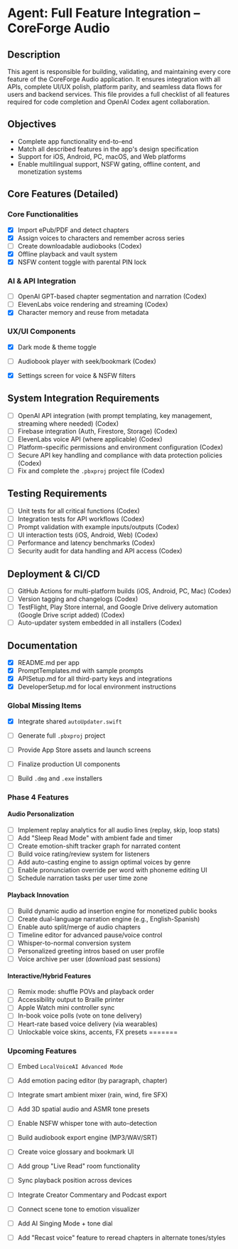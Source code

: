 # Agent: Full Feature Integration – CoreForge Audio

## Description
This agent is responsible for building, validating, and maintaining every core feature of the CoreForge Audio application. It ensures integration with all APIs, complete UI/UX polish, platform parity, and seamless data flows for users and backend services. This file provides a full checklist of all features required for code completion and OpenAI Codex agent collaboration.

## Objectives
- Complete app functionality end-to-end
- Match all described features in the app's design specification
- Support for iOS, Android, PC, macOS, and Web platforms
- Enable multilingual support, NSFW gating, offline content, and monetization systems

## Core Features (Detailed)

### Core Functionalities
- [x] Import ePub/PDF and detect chapters
- [x] Assign voices to characters and remember across series
- [ ] Create downloadable audiobooks (Codex)
- [x] Offline playback and vault system
- [x] NSFW content toggle with parental PIN lock

### AI & API Integration
- [ ] OpenAI GPT-based chapter segmentation and narration (Codex)
- [ ] ElevenLabs voice rendering and streaming (Codex)
- [x] Character memory and reuse from metadata

### UX/UI Components
- [x] Dark mode & theme toggle
- [ ] Audiobook player with seek/bookmark (Codex)
- [x] Settings screen for voice & NSFW filters


## System Integration Requirements
- [ ] OpenAI API integration (with prompt templating, key management, streaming where needed) (Codex)
- [ ] Firebase integration (Auth, Firestore, Storage) (Codex)
- [ ] ElevenLabs voice API (where applicable) (Codex)
- [ ] Platform-specific permissions and environment configuration (Codex)
- [ ] Secure API key handling and compliance with data protection policies (Codex)
- [ ] Fix and complete the `.pbxproj` project file (Codex)

## Testing Requirements
- [ ] Unit tests for all critical functions (Codex)
- [ ] Integration tests for API workflows (Codex)
- [ ] Prompt validation with example inputs/outputs (Codex)
- [ ] UI interaction tests (iOS, Android, Web) (Codex)
- [ ] Performance and latency benchmarks (Codex)
- [ ] Security audit for data handling and API access (Codex)

## Deployment & CI/CD
- [ ] GitHub Actions for multi-platform builds (iOS, Android, PC, Mac) (Codex)
- [ ] Version tagging and changelogs (Codex)
- [ ] TestFlight, Play Store internal, and Google Drive delivery automation (Google Drive script added) (Codex)
- [ ] Auto-updater system embedded in all installers (Codex)

## Documentation
- [x] README.md per app
- [x] PromptTemplates.md with sample prompts
- [x] APISetup.md for all third-party keys and integrations
- [x] DeveloperSetup.md for local environment instructions

### Global Missing Items
- [x] Integrate shared `autoUpdater.swift`
- [ ] Generate full `.pbxproj` project
- [ ] Provide App Store assets and launch screens
- [ ] Finalize production UI components
- [ ] Build `.dmg` and `.exe` installers


### Phase 4 Features
#### Audio Personalization
- [ ] Implement replay analytics for all audio lines (replay, skip, loop stats)
- [ ] Add "Sleep Read Mode" with ambient fade and timer
- [ ] Create emotion-shift tracker graph for narrated content
- [ ] Build voice rating/review system for listeners
- [ ] Add auto-casting engine to assign optimal voices by genre
- [ ] Enable pronunciation override per word with phoneme editing UI
- [ ] Schedule narration tasks per user time zone

#### Playback Innovation
- [ ] Build dynamic audio ad insertion engine for monetized public books
- [ ] Create dual-language narration engine (e.g., English-Spanish)
- [ ] Enable auto split/merge of audio chapters
- [ ] Timeline editor for advanced pause/voice control
- [ ] Whisper-to-normal conversion system
- [ ] Personalized greeting intros based on user profile
- [ ] Voice archive per user (download past sessions)

#### Interactive/Hybrid Features
- [ ] Remix mode: shuffle POVs and playback order
- [ ] Accessibility output to Braille printer
- [ ] Apple Watch mini controller sync
- [ ] In-book voice polls (vote on tone delivery)
- [ ] Heart-rate based voice delivery (via wearables)
- [ ] Unlockable voice skins, accents, FX presets
=======
### Upcoming Features
- [ ] Embed `LocalVoiceAI Advanced Mode`
- [ ] Add emotion pacing editor (by paragraph, chapter)
- [ ] Integrate smart ambient mixer (rain, wind, fire SFX)
- [ ] Add 3D spatial audio and ASMR tone presets
- [ ] Enable NSFW whisper tone with auto-detection
- [ ] Build audiobook export engine (MP3/WAV/SRT)
- [ ] Create voice glossary and bookmark UI
- [ ] Add group "Live Read" room functionality
- [ ] Sync playback position across devices
- [ ] Integrate Creator Commentary and Podcast export
- [ ] Connect scene tone to emotion visualizer
- [ ] Add AI Singing Mode + tone dial
- [ ] Add "Recast voice" feature to reread chapters in alternate tones/styles

